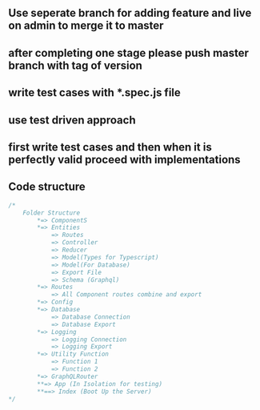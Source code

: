## Use seperate branch for adding feature and live on admin to merge it to master
## after completing one stage please push master branch with tag of version
## write test cases with *.spec.js file
## use test driven approach
## first write test cases and then when it is perfectly valid proceed with implementations

## Code structure
```js
/*
    Folder Structure
        *=> ComponentS
        *=> Entities
            => Routes
            => Controller
            => Reducer
            => Model(Types for Typescript)
            => Model(For Database)
            => Export File
            => Schema (Graphql)
        *=> Routes
            => All Component routes combine and export
        *=> Config
        *=> Database
            => Database Connection
            => Database Export
        *=> Logging
            => Logging Connection
            => Logging Export
        *=> Utility Function
            => Function 1
            => Function 2
        *=> GraphQLRouter		
        **=> App (In Isolation for testing)
        **==> Index (Boot Up the Server)
*/    
```
